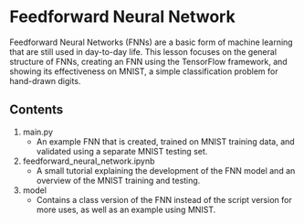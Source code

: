 # Feedforward Neural Network
Feedforward Neural Networks (FNNs) are a basic form of machine learning
that are still used in day-to-day life. This lesson focuses on the
general structure of FNNs, creating an FNN using the TensorFlow
framework, and showing its effectiveness on MNIST, a simple
classification problem for hand-drawn digits.

## Contents
1. main.py
    * An example FNN that is created, trained on MNIST training data,
     and validated using a separate MNIST testing set.
2. feedforward_neural_network.ipynb
    * A small tutorial explaining the development of the FNN model
     and an overview of the MNIST training and testing.
3. model
    * Contains a class version of the FNN instead of the script version
     for more uses, as well as an example using MNIST.